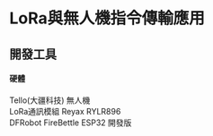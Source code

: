 # LoRa與無人機指令傳輸應用
## 開發工具
####     硬體
Tello(大疆科技) 無人機  
LoRa通訊模組 Reyax RYLR896  
DFRobot FireBettle ESP32 開發版  
